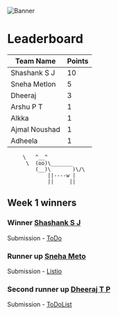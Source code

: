 ![Banner](https://github.com/FlutterKerala/WeeklyChallenges/blob/master/weeklybanner.png?raw=true)

# Leaderboard
| Team Name | Points |
|------------|---------|
| Shashank S J | 10 |
| Sneha Metlon | 5 |
| Dheeraj | 3 |
| Arshu P T | 1 |
| Alkka | 1 |
| Ajmal Noushad | 1 |
| Adheela | 1 |
         \   ^__^ 
          \  (oo)\_______
             (__)\       )\/\
                 ||----w |
                 ||     ||

## Week 1 winners

### Winner [Shashank S J](https://github.com/shashank-sj)

Submission - [ToDo](https://github.com/shashank-sj/ToDo)

### Runner up [Sneha Meto](https://github.com/sneha-meto)

Submission - [Listio](https://github.com/sneha-meto/Listio-2)

### Second runner up [Dheeraj T P](https://github.com/dheerajtp)

Submission - [ToDoList](https://github.com/dheerajtp/ToDoList)